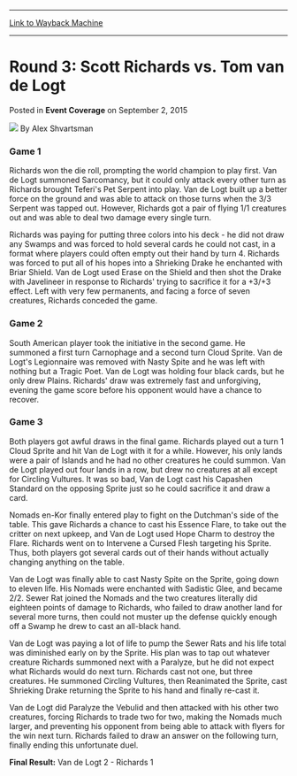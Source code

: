 
---
[Link to Wayback Machine](https://web.archive.org/web/20220704221952/https://magic.wizards.com/en/articles/archive/event-coverage/round-3-scott-richards-vs-tom-van-de-logt-2015-09-02)

[_metadata_:author]:- "Alex Shvartsman"
[_metadata_:description]:- "Game 1 Richards won the die roll, prompting the world champion to play first. Van de Logt summoned Sarcomancy, but it could only attack every other turn as Richards brought Teferi's Pet Serpent into play. Van de Logt built up a better force on the ground and was able to attack on those turns when the 3/3 Serpent was tapped out. However, Richards got a pair of flying 1/1"
[_metadata_:generator]:- "Drupal 7 (http://drupal.org)"
[_metadata_:node]:- "590746"
[_metadata_:publish_date]:- "2015-09-02"
[_metadata_:source]:- "div-main-content"
[_metadata_:title]:- "Round 3: Scott Richards vs. Tom van de Logt"
[_metadata_:wayback_capture_timestamp]:- "2022-07-04 22:19:52"
[_metadata_:wayback_raw_url]:- "https://web.archive.org/web/20220704221952id_/https://magic.wizards.com/en/articles/archive/event-coverage/round-3-scott-richards-vs-tom-van-de-logt-2015-09-02"
[_metadata_:wayback_url]:- "https://magic.wizards.com/en/articles/archive/event-coverage/round-3-scott-richards-vs-tom-van-de-logt-2015-09-02"
---


Round 3: Scott Richards vs. Tom van de Logt
===========================================



 Posted in **Event Coverage**
 on September 2, 2015 






![](https://media.magic.wizards.com/styles/auth_small/public/images/person/authorpic_alexshvartsman.jpg)
By Alex Shvartsman











### Game 1


Richards won the die roll, prompting the world champion to play first. Van de Logt summoned Sarcomancy, but it could only attack every other turn as Richards brought Teferi's Pet Serpent into play. Van de Logt built up a better force on the ground and was able to attack on those turns when the 3/3 Serpent was tapped out. However, Richards got a pair of flying 1/1 creatures out and was able to deal two damage every single turn.


Richards was paying for putting three colors into his deck - he did not draw any Swamps and was forced to hold several cards he could not cast, in a format where players could often empty out their hand by turn 4. Richards was forced to put all of his hopes into a Shrieking Drake he enchanted with Briar Shield. Van de Logt used Erase on the Shield and then shot the Drake with Javelineer in response to Richards' trying to sacrifice it for a +3/+3 effect. Left with very few permanents, and facing a force of seven creatures, Richards conceded the game.


### Game 2


South American player took the initiative in the second game. He summoned a first turn Carnophage and a second turn Cloud Sprite. Van de Logt's Legionnaire was removed with Nasty Spite and he was left with nothing but a Tragic Poet. Van de Logt was holding four black cards, but he only drew Plains. Richards' draw was extremely fast and unforgiving, evening the game score before his opponent would have a chance to recover.


### Game 3


Both players got awful draws in the final game. Richards played out a turn 1 Cloud Sprite and hit Van de Logt with it for a while. However, his only lands were a pair of Islands and he had no other creatures he could summon. Van de Logt played out four lands in a row, but drew no creatures at all except for Circling Vultures. It was so bad, Van de Logt cast his Capashen Standard on the opposing Sprite just so he could sacrifice it and draw a card.


Nomads en-Kor finally entered play to fight on the Dutchman's side of the table. This gave Richards a chance to cast his Essence Flare, to take out the critter on next upkeep, and Van de Logt used Hope Charm to destroy the Flare. Richards went on to Intervene a Cursed Flesh targeting his Sprite. Thus, both players got several cards out of their hands without actually changing anything on the table.


Van de Logt was finally able to cast Nasty Spite on the Sprite, going down to eleven life. His Nomads were enchanted with Sadistic Glee, and became 2/2. Sewer Rat joined the Nomads and the two creatures literally did eighteen points of damage to Richards, who failed to draw another land for several more turns, then could not muster up the defense quickly enough off a Swamp he drew to cast an all-black hand.


Van de Logt was paying a lot of life to pump the Sewer Rats and his life total was diminished early on by the Sprite. His plan was to tap out whatever creature Richards summoned next with a Paralyze, but he did not expect what Richards would do next turn. Richards cast not one, but three creatures. He summoned Circling Vultures, then Reanimated the Sprite, cast Shrieking Drake returning the Sprite to his hand and finally re-cast it.


Van de Logt did Paralyze the Vebulid and then attacked with his other two creatures, forcing Richards to trade two for two, making the Nomads much larger, and preventing his opponent from being able to attack with flyers for the win next turn. Richards failed to draw an answer on the following turn, finally ending this unfortunate duel.


**Final Result:** Van de Logt 2 - Richards 1







